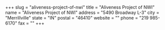 +++
slug = "aliveness-project-of-nwi"
title = "Aliveness Project of NWI"
name = "Aliveness Project of NWI"
address = "5490 Broadway L-3"
city = "Merrillville"
state = "IN"
postal = "46410"
website = ""
phone = "219 985-6170"
fax = ""
+++
